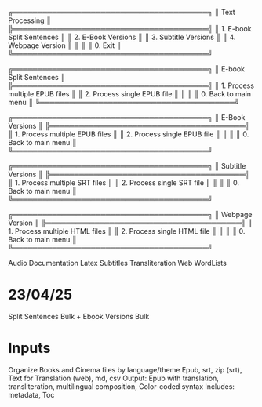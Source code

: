 ╔════════════════════════════════════════╗
║ Text Processing ║
╠════════════════════════════════════════╣
║ 1. E-book Split Sentences ║
║ 2. E-Book Versions ║
║ 3. Subtitle Versions ║
║ 4. Webpage Version ║
║ ║
║ 0. Exit ║
╚════════════════════════════════════════╝

╔════════════════════════════════════════╗
║ E-book Split Sentences ║
╠════════════════════════════════════════╣
║ 1. Process multiple EPUB files ║
║ 2. Process single EPUB file ║
║ ║
║ 0. Back to main menu ║
╚════════════════════════════════════════╝

╔════════════════════════════════════════╗
║ E-Book Versions ║
╠════════════════════════════════════════╣
║ 1. Process multiple EPUB files ║
║ 2. Process single EPUB file ║
║ ║
║ 0. Back to main menu ║
╚════════════════════════════════════════╝

╔════════════════════════════════════════╗
║ Subtitle Versions ║
╠════════════════════════════════════════╣
║ 1. Process multiple SRT files ║
║ 2. Process single SRT file ║
║ ║
║ 0. Back to main menu ║
╚════════════════════════════════════════╝

╔════════════════════════════════════════╗
║ Webpage Version ║
╠════════════════════════════════════════╣
║ 1. Process multiple HTML files ║
║ 2. Process single HTML file ║
║ ║
║ 0. Back to main menu ║
╚════════════════════════════════════════╝

Audio
Documentation
Latex
Subtitles
Transliteration
Web
WordLists

# 23/04/25

Split Sentences Bulk + Ebook Versions Bulk

# Inputs

Organize Books and Cinema files by language/theme
Epub, srt, zip (srt), Text for Translation (web), md, csv
Output: Epub with translation, transliteration, multilingual composition, Color-coded syntax
Includes: metadata, Toc

